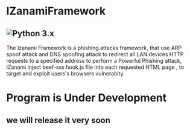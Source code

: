 # IZanamiFramework
![Python 3.x](https://img.shields.io/badge/python-v3.7-blue)
---
The Izanami Framework is a phishing attacks framework, that use ARP spoof attack and DNS spoofing attack to redirect all LAN devices HTTP requests to a specified address to perform a Powerful Phishing attack, IZanami inject beef-xss hook.js file into each requested HTML page , to target and exploit users's browsers vulnerabity.


# Program is Under Development

## we will release it very soon
